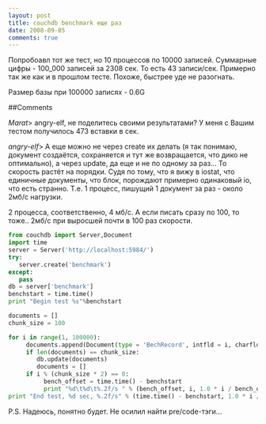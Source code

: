 ```yaml
---
layout: post
title: couchdb benchmark еще раз
date: 2008-09-05
comments: true
---
```


Попробоавл тот же тест, но 10 процессов по 10000 записей. Суммарные цифры -
100_000 записей за 2308 сек. То есть 43 записи/сек. Примерно так же как и в
прошлом тесте. Похоже, быстрее уде не разогнать.

Размер базы при 100000 записях - 0.6G

<!-- more -->
##Comments

*Marat*> angry-elf, не поделитесь своими результатами? У меня с Вашим тестом получилось 473 вставки в сек.

*angry-elf*> А еще можно не через create их делать (я так понимаю, документ
создаётся, сохраняется и тут же возвращается, что дико не оптимально), а через
update, да еще и не по одному за раз... То скорость растёт на порядки.
Судя по тому, что я вижу в iostat, что единичные документы, что блок,
порождают примерно одинаковый io, что есть странно. Т.е. 1 процесс, пишущий 1
документ за раз - около 2мб/с нагрузки. 

2 процесса, соответственно, 4 мб/с. А если писать сразу по 100, то тоже.. 2мб/с при выросшей почти в 100 раз
скорости. 

``` python
from couchdb import Server,Document
import time
server = Server('http://localhost:5984/')
try:
   server.create('benchmark')
except:
   pass
db = server['benchmark']
benchstart = time.time()
print "Begin test %s"%benchstart

documents = []
chunk_size = 100

for i in range(1, 100000):
     documents.append(Document(type = 'BechRecord', intfld = i, charfld = ('SomeName%s' % i)))
     if len(documents) == chunk_size:
        db.update(documents)
        documents = []
     if i % (chunk_size * 2) == 0:
          bench_offset = time.time() - benchstart
          print "%d\t%d\t%.2f/s " % (bench_offset, i, 1.0 * i / bench_offset)
print "End test, %d sec, %.2f/s" % (time.time() - benchstart, 1.0 * i / (time.time() - benchstart))
```

P.S. Надеюсь, понятно будет. Не осилил найти pre/code-тэги...

